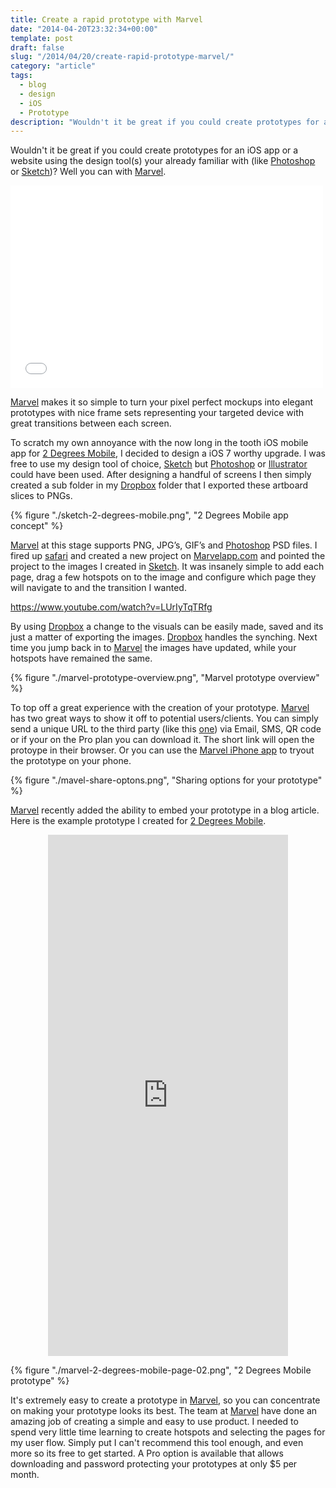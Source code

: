 ```yaml
---
title: Create a rapid prototype with Marvel
date: "2014-04-20T23:32:34+00:00"
template: post
draft: false
slug: "/2014/04/20/create-rapid-prototype-marvel/"
category: "article"
tags:
  - blog
  - design
  - iOS
  - Prototype
description: "Wouldn't it be great if you could create prototypes for an iOS app or a website using the design tool(s) your already familiar with (like Photoshop or Sketch)? Well you can with Marvel."
---
```


Wouldn't it be great if you could create prototypes for an iOS app or a website using the design tool(s) your already familiar with (like <a title="Adobe Photoshop" href="http://www.photoshop.com">Photoshop</a> or <a href="https://itunes.apple.com/nz/app/sketch-3/id852320343?mt=12&amp;uo=4&amp;at=10lnRx" target="itunes_store">Sketch</a>)? Well you can with <a title="Marvel App" href="https://marvelapp.com">Marvel</a>.

<iframe src="//player.vimeo.com/video/78741166" width="500" height="324" frameborder="0" allowfullscreen="allowfullscreen"></iframe>

<a title="Marvel App" href="https://marvelapp.com">Marvel</a> makes it so simple to turn your pixel perfect mockups into elegant prototypes with nice frame sets representing your targeted device with great transitions between each screen.

To scratch my own annoyance with the now long in the tooth iOS mobile app for <a title="2 Degrees Mobile" href="http://2degreesmobile.co.nz">2 Degrees Mobile</a>, I decided to design a iOS 7 worthy upgrade. I was free to use my design tool of choice, <a href="https://itunes.apple.com/nz/app/sketch-3/id852320343?mt=12&amp;uo=4&amp;at=10lnRx" target="itunes_store">Sketch</a> but <a title="Adobe Photoshop" href="http://www.photoshop.com">Photoshop</a> or <a title="Adobe Illustrator" href="http://www.adobe.com/nz/products/illustrator.html">Illustrator</a> could have been used. After designing a handful of screens I then simply created a sub folder in my <a title="Dropbox" href="https://db.tt/K9T3k3Q">Dropbox</a> folder that I exported these artboard slices to PNGs.

{% figure "./sketch-2-degrees-mobile.png", "2 Degrees Mobile app concept" %}

<a title="Marvel App" href="https://marvelapp.com">Marvel</a> at this stage supports PNG, JPG’s, GIF’s and <a title="Adobe Photoshop" href="http://www.photoshop.com">Photoshop</a> PSD files. I fired up <a title="Apple Safari" href="http://www.apple.com/nz/safari/">safari</a> and created a new project on <a title="Marvel App" href="https://marvelapp.com">Marvelapp.com</a> and pointed the project to the images I created in <a href="https://itunes.apple.com/nz/app/sketch-3/id852320343?mt=12&amp;uo=4&amp;at=10lnRx" target="itunes_store">Sketch</a>. It was insanely simple to add each page, drag a few hotspots on to the image and configure which page they will navigate to and the transition I wanted.

https://www.youtube.com/watch?v=LUrIyTqTRfg

By using <a title="Dropbox" href="https://db.tt/K9T3k3Q">Dropbox</a> a change to the visuals can be easily made, saved and its just a matter of exporting the images. <a title="Dropbox" href="https://db.tt/K9T3k3Q">Dropbox</a> handles the synching. Next time you jump back in to <a title="Marvel App" href="https://marvelapp.com">Marvel</a> the images have updated, while your hotspots have remained the same.

{% figure "./marvel-prototype-overview.png", "Marvel prototype overview" %}

To top off a great experience with the creation of your prototype. <a title="Marvel App" href="https://marvelapp.com">Marvel</a> has two great ways to show it off to potential users/clients. You can simply send a unique URL to the third party (like this <a title="Link to 2 Degrees Mobile prototype" href="http://marvl.in/19c24e">one</a>) via Email, SMS, QR code or if your on the Pro plan you can download it. The short link will open the protoype in their browser. Or you can use the <a title="Marvel - Turn Sketches Into Prototypes" href="https://itunes.apple.com/nz/app/marvel-turn-sketches-into/id765801658?mt=8&amp;uo=4&amp;at=10lnRx">Marvel iPhone app</a> to tryout the prototype on your phone.

{% figure "./mavel-share-optons.png", "Sharing options for your prototype" %}

<a title="Marvel App" href="https://marvelapp.com">Marvel</a> recently added the ability to embed your prototype in a blog article. Here is the example prototype I created for <a title="2 Degrees Mobile prototype" href="http://marvl.in/19c24e">2 Degrees Mobile</a>.

<div style="text-align: center;"><iframe style="margin: 0 auto; text-align: center;" src="https://marvl.in/19c24e?emb=1" width="384" height="834" frameborder="0"></iframe></div>

{% figure "./marvel-2-degrees-mobile-page-02.png", "2 Degrees Mobile prototype" %}

It's extremely easy to create a prototype in <a title="Marvel App" href="https://marvelapp.com">Marvel</a>, so you can concentrate on making your prototype looks its best. The team at <a title="Marvel App" href="https://marvelapp.com">Marvel</a> have done an amazing job of creating a simple and easy to use product. I needed to spend very little time learning to create hotspots and selecting the pages for my user flow. Simply put I can't recommend this tool enough, and even more so its free to get started. A Pro option is available that allows downloading and password protecting your prototypes at only $5 per month.
